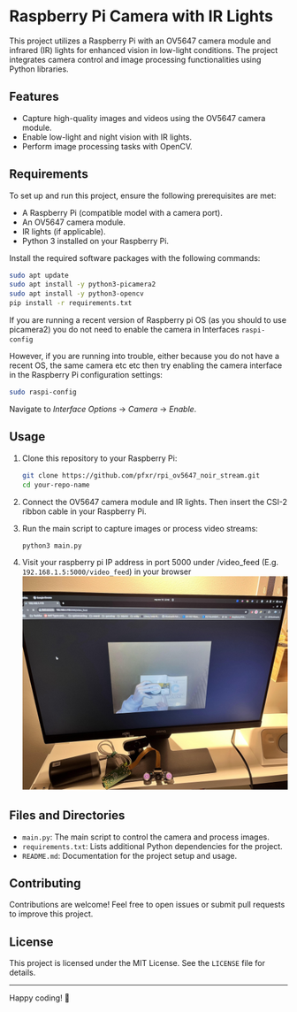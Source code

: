 
# Raspberry Pi Camera with IR Lights

This project utilizes a Raspberry Pi with an OV5647 camera module and infrared (IR) lights for enhanced vision in low-light conditions. The project integrates camera control and image processing functionalities using Python libraries.

## Features
- Capture high-quality images and videos using the OV5647 camera module.
- Enable low-light and night vision with IR lights.
- Perform image processing tasks with OpenCV.

## Requirements
To set up and run this project, ensure the following prerequisites are met:
- A Raspberry Pi (compatible model with a camera port).
- An OV5647 camera module.
- IR lights (if applicable).
- Python 3 installed on your Raspberry Pi.

Install the required software packages with the following commands:

```bash
sudo apt update
sudo apt install -y python3-picamera2
sudo apt install -y python3-opencv
pip install -r requirements.txt
```


If you are running a recent version of Raspberry pi OS (as you should to use picamera2) you do not need to enable the camera in Interfaces `raspi-config`

However, if you are running into trouble, either because you do not have a recent OS, the same camera etc etc then try enabling the camera interface in the Raspberry Pi configuration settings:
```bash
sudo raspi-config
```
Navigate to *Interface Options* -> *Camera* -> *Enable*.

## Usage
1. Clone this repository to your Raspberry Pi:
   ```bash
   git clone https://github.com/pfxr/rpi_ov5647_noir_stream.git
   cd your-repo-name
   ```

2. Connect the OV5647 camera module and IR lights. Then insert the CSI-2 ribbon cable in your Raspberry Pi.

3. Run the main script to capture images or process video streams:
   ```bash
   python3 main.py
   ```

4. Visit your raspberry pi IP address in port 5000 under /video_feed (E.g. `192.168.1.5:5000/video_feed`) in your browser
![Demo image](./img/demo.jpg)

## Files and Directories
- `main.py`: The main script to control the camera and process images.
- `requirements.txt`: Lists additional Python dependencies for the project.
- `README.md`: Documentation for the project setup and usage.

## Contributing
Contributions are welcome! Feel free to open issues or submit pull requests to improve this project.

## License
This project is licensed under the MIT License. See the `LICENSE` file for details.

---

Happy coding! 🎥
```
